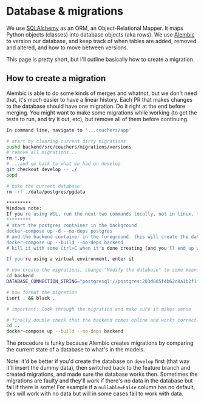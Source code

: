 # Database & migrations

We use [SQLAlchemy](https://www.sqlalchemy.org/) as an ORM, an Object-Relational Mapper. It maps Python objects (classes) into database objects (aka rows). We use [Alembic](https://alembic.sqlalchemy.org/en/latest/) to version our database, and keep track of when tables are added, removed and altered, and how to move between versions.

This page is pretty short, but I'll outline basically how to create a migration.

## How to create a migration

Alembic is able to do some kinds of merges and whatnot, but we don't need that, it's much easier to have a linear history. Each PR that makes changes to the database should have one migration. Do it right at the end before merging. You might want to make some migrations while working (to get the tests to run, and try it out, etc), but remove all of them before continuing.

```sh
In command line, navigate to '...couchers/app'

# start by clearing current dirty migrations
pushd backend/src/couchers/migrations/versions
# remove all migrations...
rm *.py
# ...and go back to what we had on develop
git checkout develop -- ./
popd

# nuke the current database
rm -rf ./data/postgres/pgdata

*********
Windows note:
If you're using WSL, run the next two commands locally, not in linux, then switch back
*********
# start the postgres container in the background
docker-compose up -d --no-deps postgres
# and the backend container in the foreground. this will create the database to the current state using migrations from `develop`
docker-compose up --build --no-deps backend
# kill it with some Ctrl+C when it's done creating (and you'll end up with backend errors because your tables are out of date)

If you're using a virtual environment, enter it

# now create the migrations, change "Modify the database" to some meaningful message
cd backend
DATABASE_CONNECTION_STRING="postgresql://postgres:203d805f4b62c0a1b2f1f6b82d4583dfe563ec1619b83ce22ee414e8376a25e7@localhost:6545/postgres" PYTHONPATH=src alembic revision --autogenerate -m "Modify the database"

# now format the migration
isort . && black .

# important: look through the migration and make sure it makes sense

# finally double check that the backend comes online and works correctly with the migration
cd ..
docker-compose up --build --no-deps backend
```

The procedure is funky because Alembic creates migrations by comparing the current state of a database to what's in the models.

Note: it'd be better if you'd create the database on `develop` first (that way it'll insert the dummy data), then switched back to the feature branch and created migrations, and made sure the database works then. Sometimes the migrations are faulty and they'll work if there's no data in the database but fail if there is some! For example if a `nullable=False` column has no default, this will work with no data but will in some cases fail to work with data.
